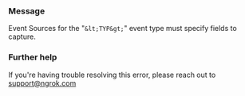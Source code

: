 
### Message
Event Sources for the "`&lt;TYP&gt;`" event type must specify fields to capture.

### Further help
If you're having trouble resolving this error, please reach out to [support@ngrok.com](mailto:support@ngrok.com?subject=Help%20with%20ERR_NGROK_5400)

